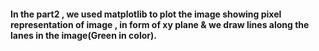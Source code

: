 #### In the part2 , we used matplotlib to plot the image showing pixel representation of image , in form of xy plane & we draw lines along the lanes in the image(Green in color). 
